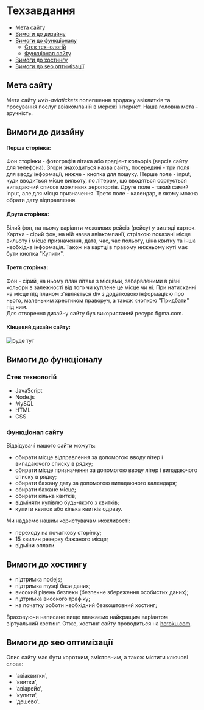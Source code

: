 # Техзавдання #
- [Мета сайту](#мета-сайту)  
- [Вимоги до дизайну](#вимоги-до-дизайну)
- [Вимоги до функціоналу](#вимоги-до-функціоналу)
  - [Стек технологій](#стек-технологій)
  - [Функціонал сайту](#функціонал-сайту)
- [Вимоги до хостингу](#вимоги-до-хостингу)
- [Вимоги до seo оптимізації](#вимоги-до-seo-оптимізації)

## Мета сайту ##
Мета сайту *web-aviatickets* полегшення продажу авіквитків та просування послуг авіакомпаній в мережі Інтернет. 
Наша головна мета - зручність.
## Вимоги до дизайну ##
#### Перша сторінка: ####
Фон сторінки - фотографія літака або градієнт кольорів (версія сайту для телефона). Згори знаходиться назва сайту, посередині - три поля для вводу інформації, нижче - кнопка для пошуку. Перше поле - input, куди вводиться місце вильоту, по літерам, що вводяться сортується випадаючий список можливих аеропортів. Друге поле - такий самий input, але для місця призначення. Третє поле - календар, в якому можна обрати дату відправлення.  
#### Друга сторінка: #### 
Білий фон, на ньому варіанти можливих рейсів (рейсу) у вигляді карток. Картка - сірий фон, на ній назва авіакомпанії, стрілкою показані місце вильоту і місце призначення, дата, час, час польоту, ціна квитку та інша необхідна інформація. Також на картці в правому нижньому куті має бути кнопка "Купити".  
#### Третя сторінка: ####
Фон - сірий, на ньому план літака з місцями, забарвленими в різні кольори в залежності від того чи куплене це місце чи ні. При натисканні на місце під планом з'являється div з додатковою інформацією про нього, маленьким хрестиком праворуч, а також кнопкою "Придбати" під ним.  
Для створення дизайну сайту був використаний ресурс figma.com.
#### Кінцевий дизайн сайту: ####
![буде тут]()  
## Вимоги до функціоналу ##
### Стек технологій ###
- JavaScript
- Node.js
- MySQL  
- HTML  
- CSS
### Функціонал сайту ###
Відвідувачі нашого сайти можуть:  
- обирати місце відправлення за допомогою вводу літер і випадаючого списку в рядку;
- обирати місце призначення за допомогою вводу літер і випадаючого списку в рядку;
- обирати бажану дату за допомогою випадаючого календаря;
- обирати бажане місце;
- обирати кілька квитків;
- відміняти купівлю будь-якого з квитків;
- купити квиток або кілька квитків одразу.   
 
Ми надаємо нашим користувачам можливості:
- переходу на початкову сторінку;
- 15 хвилин резерву бажаного місця;
- відміни оплати.
## Вимоги до хостингу ##
- підтримка nodejs;
- підтримка mysql бази даних;
- високий рівень безпеки (безпечне збереження особистих даних);
- підтримка високого трафіку;
- на початку роботи необхідний безкоштовний хостинг;    

Враховуючи написане вище вважаємо найкращим варіантом віртуальний хостинг. Отже, хостинг сайту проводиться на [heroku.com](https://www.heroku.com/).  
## Вимоги до seo оптимізації ##
Опис сайту має бути коротким, змістовним, а також містити ключові слова:
- 'авіаквитки',  
- 'квитки',  
- 'авіарейс',  
- 'купити',  
- 'дешево'.

